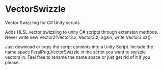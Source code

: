 # VectorSwizzle
Vector Swizzling for C# Unity scripts

Adds HLSL vector swizzling to unity C# scripts through extension methods. Never write new Vector2(Vector3.x, Vector3.z) again, write Vector3.xz();

Just download or copy the script contents into a Unity Script. Include the name space FeralPug_VectorSwizzle in the script you want to swizzle vectors in. Feel free to
rename the name space or just get rid of it if you please.
